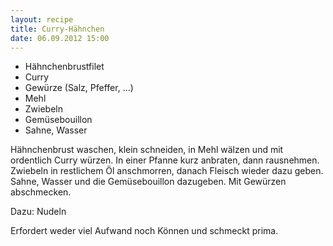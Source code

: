 ```yaml
---
layout: recipe
title: Curry-Hähnchen
date: 06.09.2012 15:00
---
```


* Hähnchenbrustfilet
* Curry
* Gewürze (Salz, Pfeffer, ...)
* Mehl
* Zwiebeln
* Gemüsebouillon
* Sahne, Wasser

Hähnchenbrust waschen, klein schneiden, in Mehl wälzen und mit ordentlich Curry würzen.
In einer Pfanne kurz anbraten, dann rausnehmen.
Zwiebeln in restlichem Öl anschmorren, danach Fleisch wieder dazu geben.
Sahne, Wasser und die Gemüsebouillon dazugeben. Mit Gewürzen abschmecken.

Dazu: Nudeln

Erfordert weder viel Aufwand noch Können und schmeckt prima.
